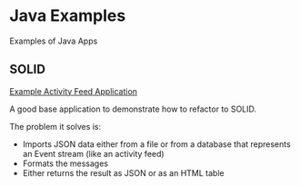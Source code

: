# Java Examples

Examples of Java Apps

## SOLID

[Example Activity Feed Application](./solid-events)

A good base application to demonstrate how to refactor to SOLID.

The problem it solves is:

- Imports JSON data either from a file or from a database that represents an Event stream (like an activity feed)
- Formats the messages
- Either returns the result as JSON or as an HTML table
